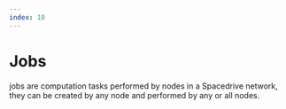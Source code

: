 ```yaml
---
index: 10
---
```


# Jobs

jobs are computation tasks performed by nodes in a Spacedrive network, they can be created by any node and performed by any or all nodes.

